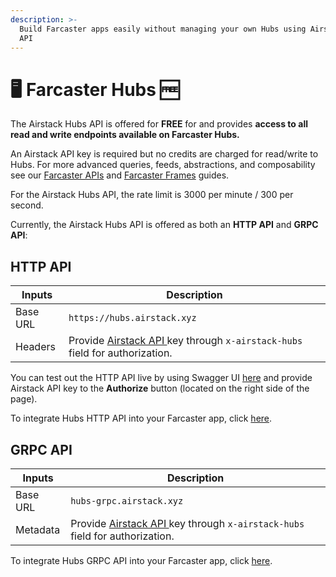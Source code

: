 ```yaml
---
description: >-
  Build Farcaster apps easily without managing your own Hubs using Airstack Hubs
  API
---
```


# 🖥️ Farcaster Hubs 🆓

The Airstack Hubs API is offered for **FREE** for and provides **access to all read and write endpoints available on Farcaster Hubs.**

An Airstack API key is required but no credits are charged for read/write to Hubs. For more advanced queries, feeds, abstractions, and composability see our [Farcaster APIs](../farcaster/) and [Farcaster Frames](../farcaster-frames/) guides.

For the Airstack Hubs API, the rate limit is 3000 per minute / 300 per second.

Currently, the Airstack Hubs API is offered as both an **HTTP API** and **GRPC API**:

## HTTP API

| Inputs   | Description                                                                                                     |
| -------- | --------------------------------------------------------------------------------------------------------------- |
| Base URL | `https://hubs.airstack.xyz`                                                                                     |
| Headers  | Provide [Airstack API ](../../get-started/get-api-key.md)key through `x-airstack-hubs` field for authorization. |

You can test out the HTTP API live by using Swagger UI [here](https://swagger.airstack.xyz/api-docs) and provide Airstack API key to the **Authorize** button (located on the right side of the page).

To integrate Hubs HTTP API into your Farcaster app, click [here](./#http-api).

## GRPC API



| Inputs   | Description                                                                                                     |
| -------- | --------------------------------------------------------------------------------------------------------------- |
| Base URL | `hubs-grpc.airstack.xyz`                                                                                        |
| Metadata | Provide [Airstack API ](../../get-started/get-api-key.md)key through `x-airstack-hubs` field for authorization. |

To integrate Hubs GRPC API into your Farcaster app, click [here](quickstart/grpc-api.md).
